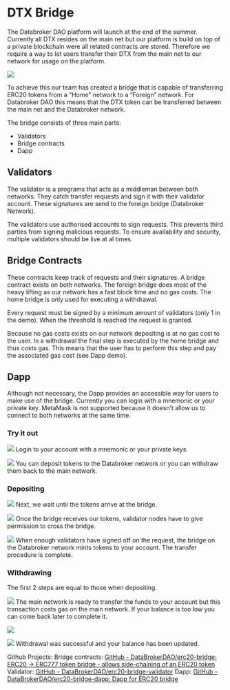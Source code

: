 # DTX Bridge
The Databroker DAO platform will launch at the end of the summer.
Currently all DTX resides on the main net but our platform is build on top of a private blockchain were all related contracts are stored. Therefore we require a way to let users transfer their DTX from the main net to our network for usage on the platform.

![](pending-transfer.png)

To achieve this our team has created a bridge that is capable of transferring ERC20 tokens from a “Home” network to a “Foreign” network. For Databroker DAO this means that the DTX token can be transferred between the main net and the Databroker network.

The bridge consists of three main parts:
* Validators
* Bridge contracts
* Dapp

## Validators
The validator is a programs that acts as a middleman between both networks. They catch transfer requests and sign it with their validator account. These signatures are send to the foreign bridge (Databroker Network). 

The validators use authorised accounts to sign requests. This prevents third parties from signing malicious requests. 
To ensure availability and security, multiple validators should be live at al times.

## Bridge Contracts
These contracts keep track of requests and their signatures. A bridge contract exists on both networks. The foreign bridge does most of the heavy lifting as our network has a fast block time and no gas costs. The home bridge is only used for executing a withdrawal.

Every request must be signed by a minimum amount of validators (only 1 in the demo). When the threshold is reached the request is granted.

Because no gas costs exists on our network depositing is at no gas cost to the user.  In a withdrawal the final step is executed by the home bridge and thus costs gas. This means that the user has to perform this step and pay the associated gas cost (see Dapp demo).

## Dapp
Although not necessary, the Dapp provides an accessible way for users to make use of the bridge. Currently you can login with a mnemonic or your private key. MetaMask is not supported because it doesn’t allow us to connect to both networks at the same time.

### Try it out

![](login.png)
Login to your account with a mnemonic or your private keys.

![](home.png)
You can deposit tokens to the Databroker network or you can withdraw them back to the main network.

### Depositing

![](deposit-sent.png)
Next, we wait until the tokens arrive at the bridge.

![](deposit-signatures.png)
Once the bridge receives our tokens, validator nodes have to give permission to cross the bridge. 


![](deposit-success.png) 
When enough validators have signed off on the request, the bridge on the Databroker network mints tokens to your account. The transfer procedure is complete.

### Withdrawing

The first 2 steps are equal to those when depositing.

![](withdraw-confirm.png)
The main network is ready to transfer the funds to your account but this transaction costs gas on the main network. If your balance is too low you can come back later to complete it.

![](withdraw-sent.png)


![](withdraw-success.png)
Withdrawal was successful and your balance has been updated.

Github Projects:
Bridge contracts: [GitHub - DataBrokerDAO/erc20-bridge: ERC20 -> ERC777 token bridge - allows side-chaining of an ERC20 token](https://github.com/DataBrokerDAO/erc20-bridge)
Validator: [GitHub - DataBrokerDAO/erc20-bridge-validator](https://github.com/DataBrokerDAO/erc20-bridge-validator)
Dapp: [GitHub - DataBrokerDAO/erc20-bridge-dapp: Dapp for ERC20 bridge](https://github.com/DataBrokerDAO/erc20-bridge-dapp)

